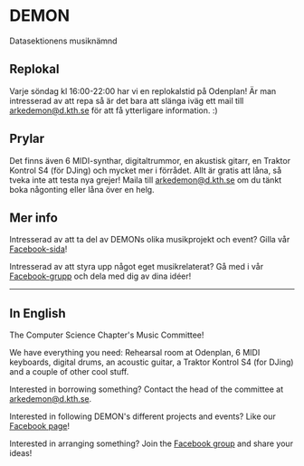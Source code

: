 # DEMON

Datasektionens musiknämnd

## Replokal

Varje söndag kl 16:00-22:00 har vi en replokalstid på Odenplan! Är man intresserad av att repa så är det bara att slänga iväg ett mail till [arkedemon@d.kth.se](mailto:arkedemon@d.kth.se) för att få ytterligare information. :)

## Prylar

Det finns även 6 MIDI-synthar, digitaltrummor, en akustisk gitarr, en Traktor Kontrol S4 (för DJing) och mycket mer i förrådet. Allt är gratis att låna, så tveka inte att testa nya grejer! Maila till [arkedemon@d.kth.se](mailto:arkedemon@d.kth.se) om du tänkt boka någonting eller låna över en helg.

## Mer info
Intresserad av att ta del av DEMONs olika musikprojekt och event? Gilla vår [Facebook-sida](https://www.facebook.com/demonkth/)!

Intresserad av att styra upp något eget musikrelaterat? Gå med i vår [Facebook-grupp](https://www.facebook.com/groups/484216868290055/) och dela med dig av dina idéer!

---

## In English

The Computer Science Chapter's Music Committee!

We have everything you need: Rehearsal room at Odenplan, 6 MIDI keyboards, digital drums, an acoustic guitar, a Traktor Kontrol S4 (for DJing) and a couple of other cool stuff.

Interested in borrowing something? Contact the head of the committee at [arkedemon@d.kth.se](mailto:arkedemon@d.kth.se).

Interested in following DEMON's different projects and events? Like our [Facebook page](https://www.facebook.com/demonkth/)! 

Interested in arranging something? Join the [Facebook group](https://www.facebook.com/groups/484216868290055/) and share your ideas!
